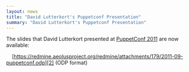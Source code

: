 ```yaml
---
layout: news
title: "David Lutterkort's Puppetconf Presentation"
summary: "David Lutterkort's Puppetconf Presentation"
---
```

The slides that David Lutterkort presented at [PuppetConf 2011][1] are now
available:

&nbsp;&nbsp;&nbsp;&nbsp;[https://redmine.aeolusproject.org/redmine/attachments/179/2011-09-puppetconf.odp][2] (ODP format)

[1]: http://puppetconf.com "Puppetconf 2011"
[2]: https://redmine.aeolusproject.org/redmine/attachments/179/2011-09-puppetconf.odp "The Aeolus Project: Clouds flying in assembly"
